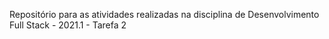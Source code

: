 Repositório para as atividades realizadas na disciplina de Desenvolvimento Full Stack - 2021.1 - Tarefa 2
